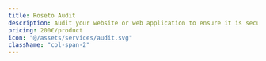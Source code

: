 ```yaml
---
title: Roseto Audit
description: Audit your website or web application to ensure it is secure and compliant with the latest standards and ensure user trust.
pricing: 200€/product
icon: "@/assets/services/audit.svg"
className: "col-span-2"
---
```


